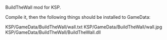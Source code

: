 BuildTheWall mod for KSP.

Compile it, then the following things should be installed to GameData:

KSP/GameData/BuildTheWall/wall.txt
KSP/GameData/BuildTheWall/wall.jpg
KSP/GameData/BuildTheWall/BuildTheWall.dll